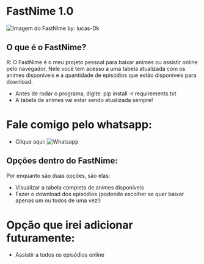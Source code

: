 # FastNime 1.0

![Imagem do FastNime by: lucas-Dk](https://user-images.githubusercontent.com/69327287/129746016-e6d93b08-5b66-4d71-a098-2c505f1c6a2e.png)


## O que é o FastNime?

R: O FastNime é o meu projeto pessoal para baixar animes ou assistir online pelo navegador.
Nele você tem acesso a uma tabela atualizada com os animes disponíveis e a quantidade de episódios
que estão disponíveis para download.

- Antes de rodar o programa, digite: pip install -r requirements.txt
- A tabela de animes vai estar sendo atualizada sempre!

# Fale comigo pelo whatsapp:

- Clique aqui: ![Whatsapp](https://wa.me/5531986802198)

## Opções dentro do FastNime:

Por enquanto são duas opções, são elas:

- Visualizar a tabela completa de animes disponíveis
- Fazer o download dos episódios (podendo escolher se quer baixar apenas um ou todos de uma vez!)

# Opção que irei adicionar futuramente:

- Assistir a todos os episódios online
